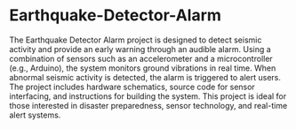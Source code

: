 # Earthquake-Detector-Alarm

The Earthquake Detector Alarm project is designed to detect seismic activity and provide an early warning through an audible alarm. Using a combination of sensors such as an accelerometer and a microcontroller (e.g., Arduino), the system monitors ground vibrations in real time. When abnormal seismic activity is detected, the alarm is triggered to alert users. The project includes hardware schematics, source code for sensor interfacing, and instructions for building the system. This project is ideal for those interested in disaster preparedness, sensor technology, and real-time alert systems.

